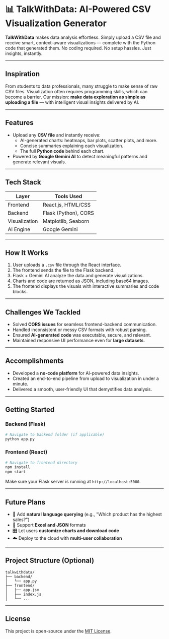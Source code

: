 # 📊 TalkWithData: AI-Powered CSV Visualization Generator

**TalkWithData** makes data analysis effortless. Simply upload a CSV file and receive smart, context-aware visualizations — complete with the Python code that generated them. No coding required. No setup hassles. Just insights, instantly.

---

## Inspiration

From students to data professionals, many struggle to make sense of raw CSV files. Visualization often requires programming skills, which can become a barrier. Our mission: **make data exploration as simple as uploading a file** — with intelligent visual insights delivered by AI.

---

## Features

- Upload any **CSV file** and instantly receive:
  - AI-generated charts: heatmaps, bar plots, scatter plots, and more.
  - Concise summaries explaining each visualization.
  - The full **Python code** behind each chart.
- Powered by **Google Gemini AI** to detect meaningful patterns and generate relevant visuals.

---

## Tech Stack

| Layer       | Tools Used                            |
|-------------|----------------------------------------|
| Frontend    | React.js, HTML/CSS                    |
| Backend     | Flask (Python), CORS                  |
| Visualization | Matplotlib, Seaborn                 |
| AI Engine   | Google Gemini                         |

---

## How It Works

1. User uploads a `.csv` file through the React interface.
2. The frontend sends the file to the Flask backend.
3. Flask + Gemini AI analyze the data and generate visualizations.
4. Charts and code are returned as JSON, including base64 images.
5. The frontend displays the visuals with interactive summaries and code blocks.

---

## Challenges We Tackled

- Solved **CORS issues** for seamless frontend-backend communication.
- Handled inconsistent or messy CSV formats with robust parsing.
- Ensured **AI-generated code** was executable, secure, and relevant.
- Maintained responsive UI performance even for **large datasets**.

---

## Accomplishments

- Developed a **no-code platform** for AI-powered data insights.
- Created an end-to-end pipeline from upload to visualization in under a minute.
- Delivered a smooth, user-friendly UI that demystifies data analysis.

---

## Getting Started

### Backend (Flask)
```bash
# Navigate to backend folder (if applicable)
python app.py
````

### Frontend (React)

```bash
# Navigate to frontend directory
npm install
npm start
```

Make sure your Flask server is running at `http://localhost:5000`.

---

## Future Plans

* 💬 Add **natural language querying** (e.g., "Which product has the highest sales?")
* 📂 Support **Excel and JSON** formats
* 🎛️ Let users **customize charts and download code**
* ☁️ Deploy to the cloud with **multi-user collaboration**

---

## Project Structure (Optional)

```
talkwithdata/
├── backend/
│   └── app.py
├── frontend/
│   ├── app.jsx
│   ├── index.js
│   └── ...
```

---

## License

This project is open-source under the [MIT License](LICENSE).
